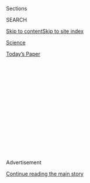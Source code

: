 <div id="app">

<div>

<div>

<div>

<div class="NYTAppHideMasthead css-1q2w90k e1suatyy0">

<div class="section css-ui9rw0 e1suatyy2">

<div class="css-eph4ug er09x8g0">

<div class="css-6n7j50">

</div>

<span class="css-1dv1kvn">Sections</span>

<div class="css-10488qs">

<span class="css-1dv1kvn">SEARCH</span>

</div>

[Skip to content](#site-content)[Skip to site
index](#site-index)

</div>

<div id="masthead-section-label" class="css-1wr3we4 eaxe0e00">

[Science](https://www.nytimes3xbfgragh.onion/section/science)

</div>

<div class="css-10698na e1huz5gh0">

</div>

</div>

<div id="masthead-bar-one" class="section hasLinks css-15hmgas e1csuq9d3">

<div class="css-uqyvli e1csuq9d0">

</div>

<div class="css-1uqjmks e1csuq9d1">

</div>

<div class="css-9e9ivx">

[](https://myaccount.nytimes3xbfgragh.onion/auth/login?response_type=cookie&client_id=vi)

</div>

<div class="css-1bvtpon e1csuq9d2">

[Today’s
Paper](https://www.nytimes3xbfgragh.onion/section/todayspaper)

</div>

</div>

</div>

</div>

<div data-aria-hidden="false">

<div id="site-content" data-role="main">

<div>

<div class="css-1aor85t" style="opacity:0.000000001;z-index:-1;visibility:hidden">

<div class="css-1hqnpie">

<div class="css-epjblv">

<span class="css-17xtcya">[Science](/section/science)</span><span class="css-x15j1o">|</span><span class="css-fwqvlz">There
Are Two Ways Out of a Frog. This Beetle Chose the Back
Door.</span>

</div>

<div class="css-k008qs">

<div class="css-1iwv8en">

<span class="css-18z7m18"></span>

<div>

</div>

</div>

<span class="css-1n6z4y">https://nyti.ms/3gq3V5k</span>

<div class="css-1705lsu">

<div class="css-4xjgmj">

<div class="css-4skfbu" data-role="toolbar" data-aria-label="Social Media Share buttons, Save button, and Comments Panel with current comment count" data-testid="share-tools">

  - 
  - 
  - 
  - 
    
    <div class="css-6n7j50">
    
    </div>

  - 
  - 

</div>

</div>

</div>

</div>

</div>

</div>

<div id="NYT_TOP_BANNER_REGION" class="css-13pd83m">

</div>

<div id="top-wrapper" class="css-1sy8kpn">

<div id="top-slug" class="css-l9onyx">

Advertisement

</div>

[Continue reading the main
story](#after-top)

<div class="ad top-wrapper" style="text-align:center;height:100%;display:block;min-height:250px">

<div id="top" class="place-ad" data-position="top" data-size-key="top">

</div>

</div>

<div id="after-top">

</div>

</div>

<div>

<div id="sponsor-wrapper" class="css-1hyfx7x">

<div id="sponsor-slug" class="css-19vbshk">

Supported by

</div>

[Continue reading the main
story](#after-sponsor)

<div id="sponsor" class="ad sponsor-wrapper" style="text-align:center;height:100%;display:block">

</div>

<div id="after-sponsor">

</div>

</div>

<div class="css-186x18t">

Trilobites

</div>

<div class="css-1vkm6nb ehdk2mb0">

# There Are Two Ways Out of a Frog. This Beetle Chose the Back Door.

</div>

A researcher fed beetles to frogs. The encounter did not end as
expected.

<div class="css-79elbk" data-testid="photoviewer-wrapper">

<div class="css-z3e15g" data-testid="photoviewer-wrapper-hidden">

</div>

<div class="css-1a48zt4 ehw59r15" data-testid="photoviewer-children">

![<span class="css-16f3y1r e13ogyst0" data-aria-hidden="true">The
aquatic beetle Regimbartia attenuata has a fail-safe escape contingency
for being swallowed by a
frog.</span><span class="css-cnj6d5 e1z0qqy90" itemprop="copyrightHolder"><span class="css-1ly73wi e1tej78p0">Credit...</span><span><span>Kobe
University</span></span></span>](https://static01.graylady3jvrrxbe.onion/images/2020/08/03/science/03TB-BEETLE1/merlin_175260999_c4908271-f4de-4d3e-97af-bd0255f15125-articleLarge.jpg?quality=75&auto=webp&disable=upscale)

</div>

</div>

<div class="css-18e8msd">

<div class="css-vp77d3 epjyd6m0">

<div class="css-1baulvz">

By [<span class="css-1baulvz last-byline" itemprop="name">Katherine J.
Wu</span>](https://www.nytimes3xbfgragh.onion/by/katherine-j--wu)

</div>

</div>

  - Aug. 3,
    2020

  - 
    
    <div class="css-4xjgmj">
    
    <div class="css-d8bdto" data-role="toolbar" data-aria-label="Social Media Share buttons, Save button, and Comments Panel with current comment count" data-testid="share-tools">
    
      - 
      - 
      - 
      - 
        
        <div class="css-6n7j50">
        
        </div>
    
      - 
      - 
    
    </div>
    
    </div>

</div>

<div class="css-mdjrty">

[Leer en
español](https://www.nytimes3xbfgragh.onion/es/2020/08/04/espanol/ciencia-y-tecnologia/escarabajo-excremento-rana.html "Read in Spanish")

</div>

</div>

<div class="section meteredContent css-1r7ky0e" name="articleBody" itemprop="articleBody">

<div class="css-1fanzo5 StoryBodyCompanionColumn">

<div class="css-53u6y8">

It’s a familiar story: Predator hunts prey. Predator catches prey.
Predator gulps down prey.

Usually, that’s it. But the water scavenger beetle Regimbartia attenuata
says, “Not today.” After getting swallowed by a frog, this plucky little
insect can scuttle down the amphibian’s gut and force it to poop —
emerging slightly soiled, but very much alive.

The bug’s transit through the digestive tract can last as briefly as six
minutes, a measly fraction of the two or more days it typically takes
for a frog to fully digest and defecate its dinner, according to a study
published Monday in [Current
Biology](http://dx.doi.org/10.1016/j.cub.2020.06.026).

“This is a weirdly wonderful behavior that I hadn’t heard about before,”
said Carla Bardua, an evolutionary biologist at London’s Natural History
Museum who wasn’t involved in the study. “That a little beetle can
actively swim through a digestive system is peculiar and amazing.”

Shinji Sugiura, a biologist at Kobe University in Japan, has been
cataloging the [strange
shenanigans](https://royalsocietypublishing.org/doi/10.1098/rsbl.2017.0647)
of [insects and their predators](https://peerj.com/articles/5942/) [for
years](https://onlinelibrary.wiley.com/doi/abs/10.1111/ens.12423). Some
bugs, for instance, goad toads into [puking them back
up](https://www.nytimes3xbfgragh.onion/2018/02/06/science/bombardier-beetle-toad-vomit.html)
after they’ve been gobbled.

</div>

</div>

<div class="css-1fanzo5 StoryBodyCompanionColumn">

<div class="css-53u6y8">

“Insect morphologies and behaviors always inspire me,” Dr. Sugiura said
in an email, adding that he’s particularly keen on defenses against
predators that seem “unimaginable.”

After noticing that Regimbartia beetles and frogs frequent the same
paddy fields in Japan, Dr. Sugiura brought together one specimen of each
in the lab, expecting the insect would be spit out. Instead, it rocketed
out the other end of the digestive tract — a fecal feat that Dr. Sugiura
managed to capture on film.

</div>

</div>

<div class="css-cfo9c3">

</div>

<div class="css-1fanzo5 StoryBodyCompanionColumn">

<div class="css-53u6y8">

Eager to test the behavior’s limits, Dr. Sugiura repeated his
experiments with five species of insect-munching frogs in the lab. A
whopping 90 percent of the beetles they swallowed made it out the other
end alive, all within six hours of being gulped down.

Beetles of other species didn’t fare quite as well and were excreted as
corpses after a couple days in amphibio*.* Dead Regimbartia took days
too, hinting that their living counterparts were actively engineering
their great escapes. Without watching the bugs in action from within the
frogs’ bowels, Dr. Sugiura can’t say for sure what their strategy is.
But when he immobilized the beetles’ legs with wax, they died a slow
digestive death.

</div>

</div>

<div class="css-1fanzo5 StoryBodyCompanionColumn">

<div class="css-53u6y8">

“That was smoking gun evidence that they are using their legs,” said
Nora Moskowitz, who studies frog digestion at Stanford University but
wasn’t involved in the study.

Dr. Sugiura thinks Regimbartia beetles may use their legs to brace
themselves and crawl through the gut, which can stretch several inches —
an arduous journey for a four- or five-millimeter-long beetle. When they
reach the end of that tunnel, the insects may be able to tickle open the
cloacal sphincter, the ring of muscle that drawstrings the frog’s rear
end shut, expelling themselves in a flood of feces.

A trek through this passage probably isn’t trivial, said Aurora
Alvarez-Buylla, a frog researcher at Stanford University who wasn’t
involved in the study. Because frogs swallow their prey whole, their
digestive juices have to be potent. “You’re dealing with a chemical and
acidic environment that is built to pull things apart and break them
down,” she said.

But as far as Dr. Sugiura could tell, the insects were entirely unfazed
by their tortuous trip through the tract. Once liberated, they simply
extracted themselves from the dung and swam happily onward. Months
later, some of the bugs were still kicking about as if the traumatic
encounter had never even happened.

The insects’ resilient outer casing, or exoskeleton, might help. But a
few repeat trips down a frog’s gullet could eventually take a toll, Dr.
Sugiura said. More experiments are needed, he said, to understand how it
all comes out in the end.

The frogs, too, seemed to depart the encounter unscathed. According to
Dr. Sugiura, amphibian waste is often studded with the hard body parts
of prey.

“However,” he said, “I do not want to eat this beetle if I’m a frog.”

</div>

</div>

<div>

</div>

</div>

<div>

</div>

<div>

</div>

<div>

</div>

<div>

<div id="bottom-wrapper" class="css-1ede5it">

<div id="bottom-slug" class="css-l9onyx">

Advertisement

</div>

[Continue reading the main
story](#after-bottom)

<div id="bottom" class="ad bottom-wrapper" style="text-align:center;height:100%;display:block;min-height:90px">

</div>

<div id="after-bottom">

</div>

</div>

</div>

</div>

</div>

## Site Index

<div>

</div>

## Site Information Navigation

  - [© <span>2020</span> <span>The New York Times
    Company</span>](https://help.nytimes3xbfgragh.onion/hc/en-us/articles/115014792127-Copyright-notice)

<!-- end list -->

  - [NYTCo](https://www.nytco.com/)
  - [Contact
    Us](https://help.nytimes3xbfgragh.onion/hc/en-us/articles/115015385887-Contact-Us)
  - [Work with us](https://www.nytco.com/careers/)
  - [Advertise](https://nytmediakit.com/)
  - [T Brand Studio](http://www.tbrandstudio.com/)
  - [Your Ad
    Choices](https://www.nytimes3xbfgragh.onion/privacy/cookie-policy#how-do-i-manage-trackers)
  - [Privacy](https://www.nytimes3xbfgragh.onion/privacy)
  - [Terms of
    Service](https://help.nytimes3xbfgragh.onion/hc/en-us/articles/115014893428-Terms-of-service)
  - [Terms of
    Sale](https://help.nytimes3xbfgragh.onion/hc/en-us/articles/115014893968-Terms-of-sale)
  - [Site
    Map](https://spiderbites.nytimes3xbfgragh.onion)
  - [Help](https://help.nytimes3xbfgragh.onion/hc/en-us)
  - [Subscriptions](https://www.nytimes3xbfgragh.onion/subscription?campaignId=37WXW)

</div>

</div>

</div>

</div>
